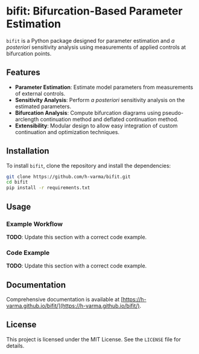 # bifit: Bifurcation-Based Parameter Estimation

`bifit` is a Python package designed for parameter estimation and *a posteriori* sensitivity analysis using measurements of applied controls at bifurcation points.

## Features

- **Parameter Estimation**: Estimate model parameters from measurements of external controls.
- **Sensitivity Analysis**: Perform *a posteriori* sensitivity analysis on the estimated parameters.
- **Bifurcation Analysis**: Compute bifurcation diagrams using pseudo-arclength continuation method and deflated continuation method.
- **Extensibility**: Modular design to allow easy integration of custom continuation and optimization techniques.

## Installation

To install `bifit`, clone the repository and install the dependencies:

```bash
git clone https://github.com/h-varma/bifit.git
cd bifit
pip install -r requirements.txt
```

## Usage

### Example Workflow

**TODO**: Update this section with a correct code example.

### Code Example

**TODO**: Update this section with a correct code example.

## Documentation

Comprehensive documentation is available at [https://h-varma.github.io/bifit/](https://h-varma.github.io/bifit/).

## License

This project is licensed under the MIT License. See the `LICENSE` file for details.